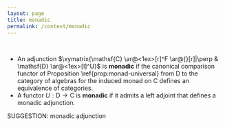 ```yaml
---
layout: page
title: monadic
permalink: /context/monadic
---
```

 $\quad$
-  An adjunction $\xymatrix{\mathsf{C} \ar@<1ex>[r]^F \ar@{}[r]|\perp & \mathsf{D} \ar@<1ex>[l]^U}$ is **monadic** if the canonical comparison functor of Proposition \ref{prop:monad-universal} from $\mathsf{D}$ to the category of algebras for the induced monad on $\mathsf{C}$ defines an equivalence of categories.
-  A functor $U : \mathsf{D} \to \mathsf{C}$ is **monadic** if it admits a left adjoint that defines a monadic adjunction.



SUGGESTION: monadic adjunction